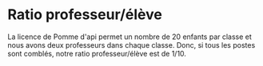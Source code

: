 ﻿# Ratio professeur/élève

La licence de Pomme d'api permet un nombre de 20 enfants par classe et nous avons deux professeurs dans chaque classe. Donc, si tous les postes sont comblés, notre ratio professeur/élève est de 1/10.
